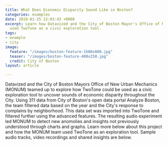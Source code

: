 ```yaml
---
title: What Does Economic Disparity Sound Like in Boston?
categories: examples
date: 2019-01-25 22:03:43 +0000
excerpt: Learn how Datavized and the City of Boston Mayor's Office of New Urban Mechanics
  used TwoTone as a civic exploration tool.
tags:
- example
- city
image:
  feature: "/images/boston-feature-1600x800.jpg"
  teaser: "/images/boston-feature-400x250.jpg"
  credit: City of Boston
layout: article

---
```

Datavized and the City of Boston Mayors Office of New Urban Mechanics (MONUM) teamed up to explore how TwoTone could be used as a civic exploration tool to uncover sounds of economic disparity throughout the City. Using 311 data from City of Boston's open data portal Analyze Boston, the team filtered data based on the year and the City's response to complains by neighborhood. This data set was imported into TwoTone and filtered further using the advanced features. The resulting audio experiment led MONUM to detect new anomolies and insights not previously understood through charts and graphs. Learn more below about this project and how the MONUM team used TwoTone as an exploration tool. Sample audio tracks, video recordings and shared insights are below.